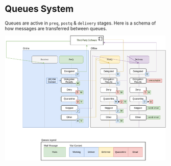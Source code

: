 # Queues System

Queues are active in `preq`, `postq` & `delivery` stages.
Here is a schema of how messages are transferred between queues.

![Queues System](../assets/uml/queue-system.png)
